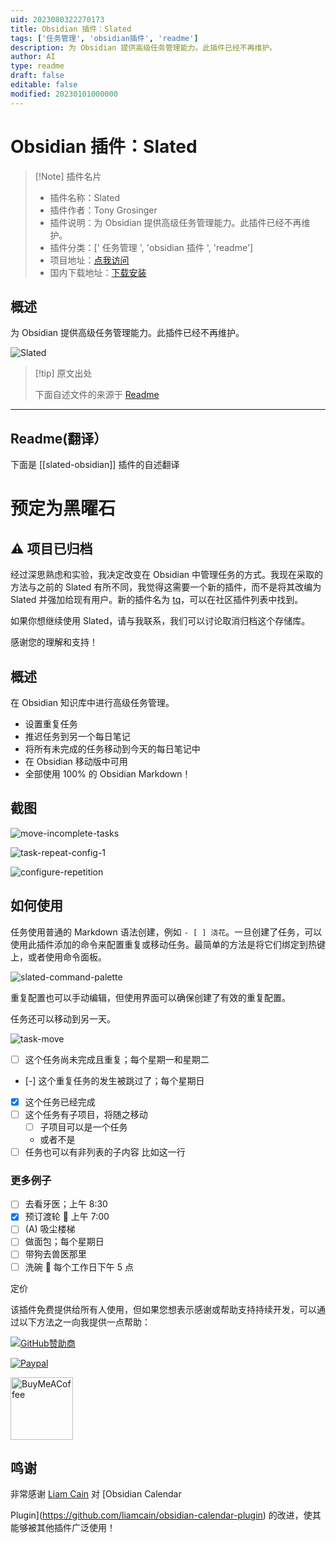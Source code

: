 ```yaml
---
uid: 2023080322270173
title: Obsidian 插件：Slated
tags: ['任务管理', 'obsidian插件', 'readme']
description: 为 Obsidian 提供高级任务管理能力。此插件已经不再维护。
author: AI
type: readme
draft: false
editable: false
modified: 20230101000000
---
```


# Obsidian 插件：Slated

> [!Note] 插件名片
> - 插件名称：Slated
> - 插件作者：Tony Grosinger
> - 插件说明：为 Obsidian 提供高级任务管理能力。此插件已经不再维护。
> - 插件分类：[' 任务管理 ', 'obsidian 插件 ', 'readme']
> - 项目地址：[点我访问](https://github.com/tgrosinger/slated-obsidian)
> - 国内下载地址：[下载安装](https://pkmer.cn/products/plugin/pluginMarket/?slated-obsidian)

## 概述

为 Obsidian 提供高级任务管理能力。此插件已经不再维护。

![Slated](https://cdn.pkmer.cn/covers/slated-obsidian.png!pkmer)

> [!tip] 原文出处
>
>下面自述文件的来源于 [Readme](https://ghproxy.net/https://raw.githubusercontent.com/tgrosinger/slated-obsidian/main/README.md)
>

---

## Readme(翻译）

下面是 [[slated-obsidian]] 插件的自述翻译

# 预定为黑曜石

## ⚠ 项目已归档

经过深思熟虑和实验，我决定改变在 Obsidian 中管理任务的方式。我现在采取的方法与之前的 Slated 有所不同，我觉得这需要一个新的插件，而不是将其改编为 Slated 并强加给现有用户。新的插件名为 [tq](https://github.com/tgrosinger/tq-obsidian)，可以在社区插件列表中找到。

如果你想继续使用 Slated，请与我联系，我们可以讨论取消归档这个存储库。

感谢您的理解和支持！

## 概述

在 Obsidian 知识库中进行高级任务管理。

- 设置重复任务
- 推迟任务到另一个每日笔记
- 将所有未完成的任务移动到今天的每日笔记中
- 在 Obsidian 移动版中可用
- 全部使用 100% 的 Obsidian Markdown！

## 截图

![move-incomplete-tasks](https://raw.githubusercontent.com/tgrosinger/slated-obsidian/main/resources/screenshots/move-incomplete-tasks.gif)

![task-repeat-config-1](https://raw.githubusercontent.com/tgrosinger/slated-obsidian/main/resources/screenshots/task-repeat-config-1.png)

![configure-repetition](https://raw.githubusercontent.com/tgrosinger/slated-obsidian/main/resources/screenshots/configure-repetition.gif)

## 如何使用

任务使用普通的 Markdown 语法创建，例如 `- [ ] 浇花`。一旦创建了任务，可以使用此插件添加的命令来配置重复或移动任务。最简单的方法是将它们绑定到热键上，或者使用命令面板。

![slated-command-palette](https://raw.githubusercontent.com/tgrosinger/slated-obsidian/main/resources/screenshots/slated-command-palette.png)

重复配置也可以手动编辑，但使用界面可以确保创建了有效的重复配置。

任务还可以移动到另一天。

![task-move](https://raw.githubusercontent.com/tgrosinger/slated-obsidian/main/resources/screenshots/task-move.png)

- [ ] 这个任务尚未完成且重复；每个星期一和星期二
- [-] 这个重复任务的发生被跳过了；每个星期日
- [x] 这个任务已经完成
- [ ] 这个任务有子项目，将随之移动
  - [ ] 子项目可以是一个任务
  - 或者不是
- [ ] 任务也可以有非列表的子内容
      比如这一行

### 更多例子

- [ ] 去看牙医；上午 8:30
- [x] 预订渡轮 📅 上午 7:00
- [ ] (A) 吸尘楼梯
- [ ] 做面包；每个星期日
- [ ] 带狗去兽医那里
- [ ] 洗碗 📅 每个工作日下午 5 点

定价

该插件免费提供给所有人使用，但如果您想表示感谢或帮助支持持续开发，可以通过以下方法之一向我提供一点帮助：

[![GitHub赞助商](https://img.shields.io/github/sponsors/tgrosinger?style=social)](https://github.com/sponsors/tgrosinger)

[![Paypal](https://img.shields.io/badge/paypal-tgrosinger-yellow?style=social&logo=paypal)](https://paypal.me/tgrosinger)

[<img src="https://cdn.buymeacoffee.com/buttons/v2/default-yellow.png" alt="BuyMeACoffee" width="100">](https://www.buymeacoffee.com/tgrosinger)

## 鸣谢

非常感谢 [Liam Cain](https://github.com/liamcain) 对 [Obsidian Calendar

Plugin](<https://github.com/liamcain/obsidian-calendar-plugin>) 的改进，使其能够被其他插件广泛使用！
